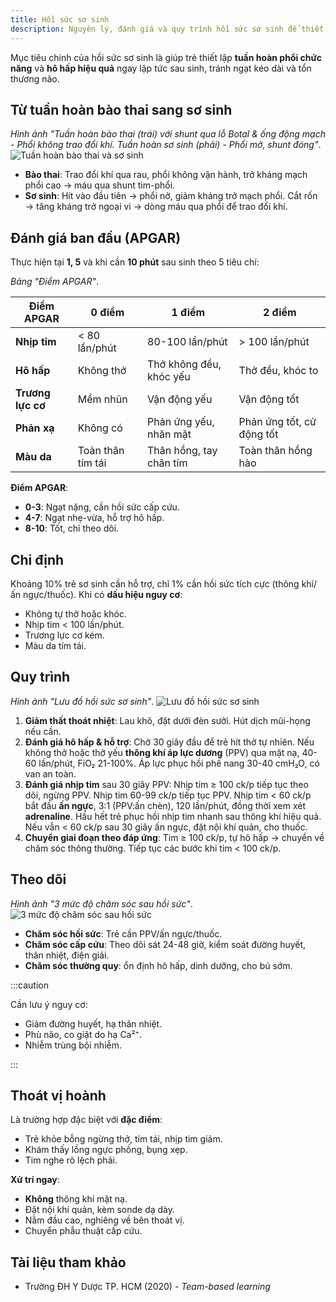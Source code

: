 ```yaml
---
title: Hồi sức sơ sinh
description: Nguyên lý, đánh giá và quy trình hồi sức sơ sinh để thiết lập tuần hoàn và hô hấp chức năng.
---
```


Mục tiêu chính của hồi sức sơ sinh là giúp trẻ thiết lập **tuần hoàn phổi chức năng** và **hô hấp hiệu quả** ngay lập tức sau sinh, tránh ngạt kéo dài và tổn thương não.

## Từ tuần hoàn bào thai sang sơ sinh

_Hình ảnh "Tuần hoàn bào thai (trái) với shunt qua lỗ Botal & ống động mạch - Phổi không trao đổi khí. Tuần hoàn sơ sinh (phải) - Phổi mở, shunt đóng"_.
![Tuần hoàn bào thai và sơ sinh](./_images/hoi-suc-so-sinh/tuan-hoan-bao-thai-va-tuan-hoan-so-sinh.jpeg)

- **Bào thai**: Trao đổi khí qua rau, phổi không vận hành, trở kháng mạch phổi cao → máu qua shunt tim-phổi.
- **Sơ sinh**: Hít vào đầu tiên → phổi nở, giảm kháng trở mạch phổi. Cắt rốn → tăng kháng trở ngoại vi → dòng máu qua phổi để trao đổi khí.

## Đánh giá ban đầu (APGAR)

Thực hiện tại **1, 5** và khi cần **10 phút** sau sinh theo 5 tiêu chí:

_Bảng "Điểm APGAR"_.

| Điểm APGAR        | 0 điểm            | 1 điểm                  | 2 điểm                    |
| ----------------- | ----------------- | ----------------------- | ------------------------- |
| **Nhịp tim**      | < 80 lần/phút     | 80-100 lần/phút         | > 100 lần/phút            |
| **Hô hấp**        | Không thở         | Thở không đều, khóc yếu | Thở đều, khóc to          |
| **Trương lực cơ** | Mềm nhũn          | Vận động yếu            | Vận động tốt              |
| **Phản xạ**       | Không có          | Phản ứng yếu, nhăn mặt  | Phản ứng tốt, cử động tốt |
| **Màu da**        | Toàn thân tím tái | Thân hồng, tay chân tím | Toàn thân hồng hào        |

**Điểm APGAR**:

- **0-3**: Ngạt nặng, cần hồi sức cấp cứu.
- **4-7**: Ngạt nhẹ-vừa, hỗ trợ hô hấp.
- **8-10**: Tốt, chỉ theo dõi.

## Chỉ định

Khoảng 10% trẻ sơ sinh cần hỗ trợ, chỉ 1% cần hồi sức tích cực (thông khí/ấn ngực/thuốc). Khi có **dấu hiệu nguy cơ**:

- Không tự thở hoặc khóc.
- Nhịp tim < 100 lần/phút.
- Trương lực cơ kém.
- Màu da tím tái.

## Quy trình

_Hình ảnh "Lưu đồ hồi sức sơ sinh"_.
![Lưu đồ hồi sức sơ sinh](./_images/hoi-suc-so-sinh/luu-do-hoi-suc-so-sinh.jpeg)

1. **Giảm thất thoát nhiệt**: Lau khô, đặt dưới đèn sưởi. Hút dịch mũi-họng nếu cần.
2. **Đánh giá hô hấp & hỗ trợ**: Chờ 30 giây đầu để trẻ hít thở tự nhiên. Nếu không thở hoặc thở yếu **thông khí áp lực dương** (PPV) qua mặt nạ, 40-60 lần/phút, FiO₂ 21-100%. Áp lực phục hồi phế nang 30-40 cmH₂O, có van an toàn.
3. **Đánh giá nhịp tim** sau 30 giây PPV: Nhịp tim ≥ 100 ck/p tiếp tục theo dõi, ngừng PPV. Nhịp tim 60-99 ck/p tiếp tục PPV. Nhịp tim < 60 ck/p bắt đầu **ấn ngực**, 3:1 (PPV:ấn chèn), 120 lần/phút, đồng thời xem xét **adrenaline**. Hầu hết trẻ phục hồi nhịp tim nhanh sau thông khí hiệu quả. Nếu vẫn < 60 ck/p sau 30 giây ấn ngực, đặt nội khí quản, cho thuốc.
4. **Chuyển giai đoạn theo đáp ứng**: Tim ≥ 100 ck/p, tự hô hấp → chuyển về chăm sóc thông thường. Tiếp tục các bước khi tim < 100 ck/p.

## Theo dõi

_Hình ảnh "3 mức độ chăm sóc sau hồi sức"_.
![3 mức độ chăm sóc sau hồi sức](./_images/hoi-suc-so-sinh/3-muc-do-cham-soc-sau-hoi-suc.jpeg)

- **Chăm sóc hồi sức**: Trẻ cần PPV/ấn ngực/thuốc.
- **Chăm sóc cấp cứu**: Theo dõi sát 24-48 giờ, kiểm soát đường huyết, thân nhiệt, điện giải.
- **Chăm sóc thường quy**: ổn định hô hấp, dinh dưỡng, cho bú sớm.

:::caution

Cần lưu ý nguy cơ:

- Giảm đường huyết, hạ thân nhiệt.
- Phù não, co giật do hạ Ca²⁺.
- Nhiễm trùng bội nhiễm.

:::

## Thoát vị hoành

Là trường hợp đặc biệt với **đặc điểm**:

- Trẻ khỏe bỗng ngừng thở, tím tái, nhịp tim giảm.
- Khám thấy lồng ngực phồng, bụng xẹp.
- Tim nghe rõ lệch phải.

**Xử trí ngay**:

- **Không** thông khí mặt nạ.
- Đặt nội khí quản, kèm sonde dạ dày.
- Nằm đầu cao, nghiêng về bên thoát vị.
- Chuyển phẫu thuật cấp cứu.

## Tài liệu tham khảo

- Trường ĐH Y Dược TP. HCM (2020) - _Team-based learning_
